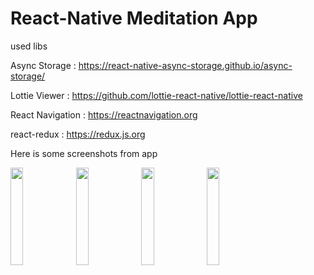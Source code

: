 # React-Native Meditation App

used libs

Async Storage : https://react-native-async-storage.github.io/async-storage/

Lottie Viewer : https://github.com/lottie-react-native/lottie-react-native

React Navigation : https://reactnavigation.org

react-redux : https://redux.js.org


Here is some screenshots from app

<div style="flex:row">
<img src="https://user-images.githubusercontent.com/23610345/201479599-09152da2-e090-488b-b93d-3c075b98ba30.PNG" width=20% height=20%>
<img src="https://user-images.githubusercontent.com/23610345/201479602-26fd3d58-607b-401d-9442-771a1805c396.PNG" width=20% height=20%>
<img src="https://user-images.githubusercontent.com/23610345/201479603-37e016c9-5bfd-48c9-9eec-a0a280f31c0c.PNG" width=20% height=20%>
<img src="https://user-images.githubusercontent.com/23610345/202792966-a6c7d260-b5f1-45e7-a2af-df1eb975c52d.jpeg" width=20% height=20%>

</div>
